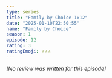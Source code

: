 ```yaml
---
type: series
title: "Family by Choice 1x12"
date: "2025-01-10T22:50:55"
name: "Family by Choice"
season: 1
episode: 12
rating: 3
ratingEmoji: ⭐️⭐️⭐️
---
```


*[No review was written for this episode]*
